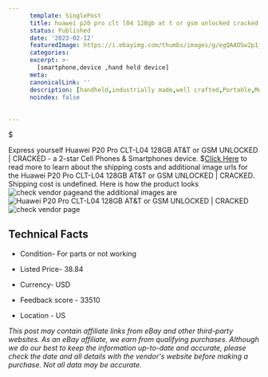 ```yaml
---
      template: SinglePost
      title: huawei p20 pro clt l04 128gb at t or gsm unlocked cracked
      status: Published
      date: '2023-02-12'
      featuredImage: https://i.ebayimg.com/thumbs/images/g/egQAAOSw2p1jYs28/s-l225.jpg
      categories: 
      excerpt: >-
        [smartphone,device ,hand held device]
      meta:
      canonicalLink: ''
      description: [handheld,industrially made,well crafted,Portable,Mobile,Compact,Convenient,Lightweight,Maneuverable,Man-portable,Miniature,Carriable,Hand-held,Light,Holdable,Transportable,Mobile device,Pocket-sized,On-the-go,Wireless,Cordless,Compact size,Convenient size, smartphone,device ,hand held device]
      noindex: false
      
        
---
```

$

Express yourself Huawei P20 Pro CLT-L04 128GB AT&T or GSM UNLOCKED | CRACKED - a 2-star Cell Phones & Smartphones device.
$[Click Here](https://www.ebay.com/itm/265996692730?hash=item3deea36cfa%3Ag%3AegQAAOSw2p1jYs28&mkevt=1&mkcid=1&mkrid=711-53200-19255-0&campid=%253CePNCampaignId%253E&customid=%253CreferenceId%253E&toolid=10049) to read more to learn about the shipping costs and additional image urls for the Huawei P20 Pro CLT-L04 128GB AT&T or GSM UNLOCKED | CRACKED. Shipping cost is undefined. Here is how the product looks ![check vendor page](https://i.ebayimg.com/thumbs/images/g/egQAAOSw2p1jYs28/s-l225.jpg)and the additional images are![Huawei P20 Pro CLT-L04 128GB AT&T or GSM UNLOCKED | CRACKED](https://i.ebayimg.com/images/g/egQAAOSw2p1jYs28/s-l960.jpg)![check vendor page](https://origin-galleryplus.ebayimg.com/ws/web/265996692730_2_0_1/225x225.jpg,https://origin-galleryplus.ebayimg.com/ws/web/265996692730_3_0_1/225x225.jpg,https://origin-galleryplus.ebayimg.com/ws/web/265996692730_4_0_1/225x225.jpg,https://origin-galleryplus.ebayimg.com/ws/web/265996692730_5_0_1/225x225.jpg)



 ## Technical Facts 



     
      

 - Condition- For parts or not working 


      

 - Listed Price- 38.84 


      

 - Currency- USD 


      

 - Feedback score - 33510 


      

 - Location - US 


      
      

 *_This post may contain affiliate links from eBay and other third-party websites. As an eBay affiliate, we earn from qualifying purchases. Although we do our best to keep the information up-to-date and accurate, please check the date and all details with the vendor's website before making a purchase. Not all data may be accurate._*






